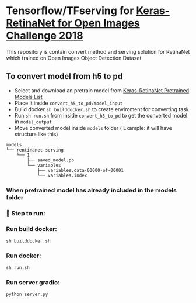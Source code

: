 # Tensorflow/TFserving for [Keras-RetinaNet for Open Images Challenge 2018](https://github.com/ZFTurbo/Keras-RetinaNet-for-Open-Images-Challenge-2018)
This repository is contain convert method and serving solution for RetinaNet which trained on Open Images Object Detection Dataset
## To convert model from h5 to pd
- Select and download an pretrain model from [Keras-RetinaNet Pretrained Models List](https://github.com/ZFTurbo/Keras-RetinaNet-for-Open-Images-Challenge-2018/releases)
- Place it inside ```convert_h5_to_pd/model_input``` 
- Build docker ```sh builddocker.sh``` to create enviroment for converting task
- Run ```sh run.sh``` from inside ```convert_h5_to_pd``` to get the converted model in ```model_output```
- Move converted model inside ```models``` folder ( Example: it will have structure like this)
```shell
models
└── rentinanet-serving
    └── 1
        ├── saved_model.pb
        └── variables
            ├── variables.data-00000-of-00001
            └── variables.index
```
### When pretrained model has already included in the models folder
### 🚀  Step to run:
### Run build docker:
```shell
sh builddocker.sh
```
### Run docker:
```shell
sh run.sh
```
### Run server gradio:
```python
python server.py
```